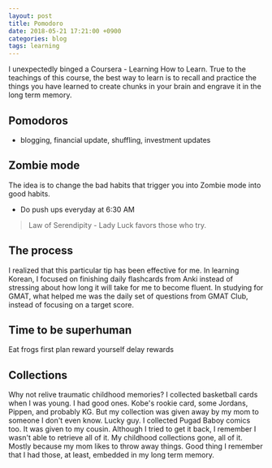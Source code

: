 ```yaml
---
layout: post
title: Pomodoro
date: 2018-05-21 17:21:00 +0900
categories: blog
tags: learning
---
```


I unexpectedly binged a Coursera - Learning How to Learn. True to the teachings of this course, the best way to learn is to recall and practice the things you have learned to create chunks in your brain and engrave it in the long term memory.

## Pomodoros

* blogging, financial update, shuffling, investment updates

## Zombie mode

The idea is to change the bad habits that trigger you into Zombie mode into good habits.
* Do push ups everyday at 6:30 AM

> Law of Serendipity - Lady Luck favors those who try.

## The process

I realized that this particular tip has been effective for me. In learning Korean, I focused on finishing daily flashcards from Anki instead of stressing about how long it will take for me to become fluent. In studying for GMAT, what helped me was the daily set of questions from GMAT Club, instead of focusing on a target score.

## Time to be superhuman
Eat frogs first
plan
reward yourself
delay rewards 

## Collections

Why not relive traumatic childhood memories? I collected basketball cards when I was young. I had good ones. Kobe's rookie card, some Jordans, Pippen, and probably KG. But my collection was given away by my mom to someone I don't even know. Lucky guy. I collected Pugad Baboy comics too. It was given to my cousin. Although I tried to get it back, I remember I wasn't able to retrieve all of it. My childhood collections gone, all of it. Mostly because my mom likes to throw away things. Good thing I remember that I had those, at least, embedded in my long term memory.
